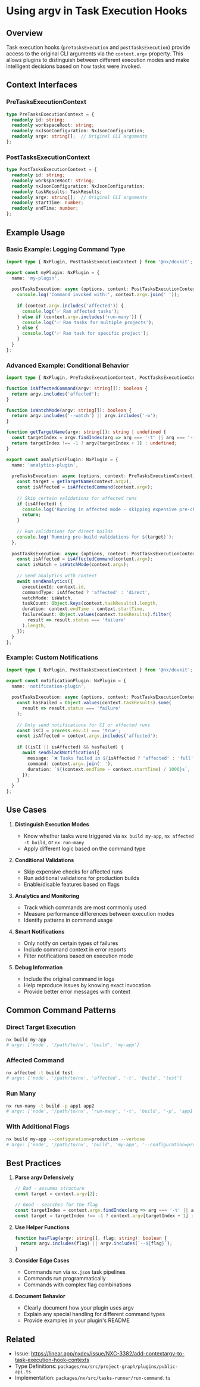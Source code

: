 # Using argv in Task Execution Hooks

## Overview

Task execution hooks (`preTasksExecution` and `postTasksExecution`) provide access to the original CLI arguments via the `context.argv` property. This allows plugins to distinguish between different execution modes and make intelligent decisions based on how tasks were invoked.

## Context Interfaces

### PreTasksExecutionContext

```typescript
type PreTasksExecutionContext = {
  readonly id: string;
  readonly workspaceRoot: string;
  readonly nxJsonConfiguration: NxJsonConfiguration;
  readonly argv: string[];  // Original CLI arguments
};
```

### PostTasksExecutionContext

```typescript
type PostTasksExecutionContext = {
  readonly id: string;
  readonly workspaceRoot: string;
  readonly nxJsonConfiguration: NxJsonConfiguration;
  readonly taskResults: TaskResults;
  readonly argv: string[];  // Original CLI arguments
  readonly startTime: number;
  readonly endTime: number;
};
```

## Example Usage

### Basic Example: Logging Command Type

```typescript
import type { NxPlugin, PostTasksExecutionContext } from '@nx/devkit';

export const myPlugin: NxPlugin = {
  name: 'my-plugin',
  
  postTasksExecution: async (options, context: PostTasksExecutionContext) => {
    console.log('Command invoked with:', context.argv.join(' '));
    
    if (context.argv.includes('affected')) {
      console.log('✅ Ran affected tasks');
    } else if (context.argv.includes('run-many')) {
      console.log('✅ Ran tasks for multiple projects');
    } else {
      console.log('✅ Ran task for specific project');
    }
  }
};
```

### Advanced Example: Conditional Behavior

```typescript
import type { NxPlugin, PreTasksExecutionContext, PostTasksExecutionContext } from '@nx/devkit';

function isAffectedCommand(argv: string[]): boolean {
  return argv.includes('affected');
}

function isWatchMode(argv: string[]): boolean {
  return argv.includes('--watch') || argv.includes('-w');
}

function getTargetName(argv: string[]): string | undefined {
  const targetIndex = argv.findIndex(arg => arg === '-t' || arg === '--target');
  return targetIndex !== -1 ? argv[targetIndex + 1] : undefined;
}

export const analyticsPlugin: NxPlugin = {
  name: 'analytics-plugin',
  
  preTasksExecution: async (options, context: PreTasksExecutionContext) => {
    const target = getTargetName(context.argv);
    const isAffected = isAffectedCommand(context.argv);
    
    // Skip certain validations for affected runs
    if (isAffected) {
      console.log('Running in affected mode - skipping expensive pre-checks');
      return;
    }
    
    // Run validations for direct builds
    console.log(`Running pre-build validations for ${target}`);
  },
  
  postTasksExecution: async (options, context: PostTasksExecutionContext) => {
    const isAffected = isAffectedCommand(context.argv);
    const isWatch = isWatchMode(context.argv);
    
    // Send analytics with context
    await sendAnalytics({
      executionId: context.id,
      commandType: isAffected ? 'affected' : 'direct',
      watchMode: isWatch,
      taskCount: Object.keys(context.taskResults).length,
      duration: context.endTime - context.startTime,
      failureCount: Object.values(context.taskResults).filter(
        result => result.status === 'failure'
      ).length,
    });
  }
};
```

### Example: Custom Notifications

```typescript
import type { NxPlugin, PostTasksExecutionContext } from '@nx/devkit';

export const notificationPlugin: NxPlugin = {
  name: 'notification-plugin',
  
  postTasksExecution: async (options, context: PostTasksExecutionContext) => {
    const hasFailed = Object.values(context.taskResults).some(
      result => result.status === 'failure'
    );
    
    // Only send notifications for CI or affected runs
    const isCI = process.env.CI === 'true';
    const isAffected = context.argv.includes('affected');
    
    if ((isCI || isAffected) && hasFailed) {
      await sendSlackNotification({
        message: `❌ Tasks failed in ${isAffected ? 'affected' : 'full'} run`,
        command: context.argv.join(' '),
        duration: `${(context.endTime - context.startTime) / 1000}s`,
      });
    }
  }
};
```

## Use Cases

1. **Distinguish Execution Modes**
   - Know whether tasks were triggered via `nx build my-app`, `nx affected -t build`, or `nx run-many`
   - Apply different logic based on the command type

2. **Conditional Validations**
   - Skip expensive checks for affected runs
   - Run additional validations for production builds
   - Enable/disable features based on flags

3. **Analytics and Monitoring**
   - Track which commands are most commonly used
   - Measure performance differences between execution modes
   - Identify patterns in command usage

4. **Smart Notifications**
   - Only notify on certain types of failures
   - Include command context in error reports
   - Filter notifications based on execution mode

5. **Debug Information**
   - Include the original command in logs
   - Help reproduce issues by knowing exact invocation
   - Provide better error messages with context

## Common Command Patterns

### Direct Target Execution
```bash
nx build my-app
# argv: ['node', '/path/to/nx', 'build', 'my-app']
```

### Affected Command
```bash
nx affected -t build test
# argv: ['node', '/path/to/nx', 'affected', '-t', 'build', 'test']
```

### Run Many
```bash
nx run-many -t build -p app1 app2
# argv: ['node', '/path/to/nx', 'run-many', '-t', 'build', '-p', 'app1', 'app2']
```

### With Additional Flags
```bash
nx build my-app --configuration=production --verbose
# argv: ['node', '/path/to/nx', 'build', 'my-app', '--configuration=production', '--verbose']
```

## Best Practices

1. **Parse argv Defensively**
   ```typescript
   // Bad - assumes structure
   const target = context.argv[2];
   
   // Good - searches for the flag
   const targetIndex = context.argv.findIndex(arg => arg === '-t' || arg === '--target');
   const target = targetIndex !== -1 ? context.argv[targetIndex + 1] : undefined;
   ```

2. **Use Helper Functions**
   ```typescript
   function hasFlag(argv: string[], flag: string): boolean {
     return argv.includes(flag) || argv.includes(`--${flag}`);
   }
   ```

3. **Consider Edge Cases**
   - Commands run via `nx.json` task pipelines
   - Commands run programmatically
   - Commands with complex flag combinations

4. **Document Behavior**
   - Clearly document how your plugin uses argv
   - Explain any special handling for different command types
   - Provide examples in your plugin's README

## Related

- Issue: https://linear.app/nxdev/issue/NXC-3382/add-contextargv-to-task-execution-hook-contexts
- Type Definitions: `packages/nx/src/project-graph/plugins/public-api.ts`
- Implementation: `packages/nx/src/tasks-runner/run-command.ts`

